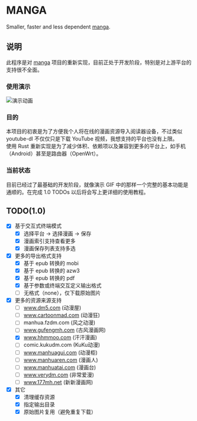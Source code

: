# MANGA

Smaller, faster and less dependent [manga](https://github.com/Hentioe/manga).

## 说明

此程序是对 [manga](https://github.com/Hentioe/manga) 项目的重新实现，目前正处于开发阶段，特别是对上游平台的支持很不全面。

### 使用演示

![演示动画](https://raw.githubusercontent.com/Hentioe/manga-rs/master/.github/manga.gif)

### 目的

本项目的初衷是为了方便我个人将在线的漫画资源导入阅读器设备，不过类似 youtube-dl 不仅仅只是下载 YouTube 视频，我想支持的平台也没有上限。  
使用 Rust 重新实现是为了减少体积、依赖项以及兼容到更多的平台上，如手机（Android）甚至是路由器（OpenWrt）。

### 当前状态

目前已经过了最基础的开发阶段，就像演示 GIF 中的那样一个完整的基本功能是通顺的。在完成 1.0 TODOs 以后将会写上更详细的使用教程。

## TODO(1.0)

- [x] 基于交互式终端模式
  - [x] 选择平台 -> 选择漫画 -> 保存
  - [x] 漫画索引支持查看更多
  - [x] 漫画保存列表支持多选
- [x] 更多的导出格式支持
  - [x] 基于 epub 转换的 mobi
  - [x] 基于 epub 转换的 azw3
  - [x] 基于 epub 转换的 pdf
  - [x] 基于参数或终端交互定义输出格式
  - [ ] 无格式（none），仅下载原始图片
- [x] 更多的资源来源支持
  - [ ] www.dm5.com (动漫屋)
  - [ ] www.cartoonmad.com (动漫狂)
  - [ ] manhua.fzdm.com (风之动漫)
  - [ ] www.gufengmh.com (古风漫画网)
  - [x] www.hhmmoo.com (汗汗漫画)
  - [ ] comic.kukudm.com (KuKu动漫)
  - [ ] www.manhuagui.com (动漫柜)
  - [ ] www.manhuaren.com (漫画人)
  - [ ] www.manhuatai.com (漫画台)
  - [ ] www.verydm.com (非常爱漫)
  - [ ] www.177mh.net (新新漫画网)
- [x] 其它
  - [x] 清理缓存资源
  - [x] 指定输出目录
  - [x] 原始图片复用（避免重复下载）